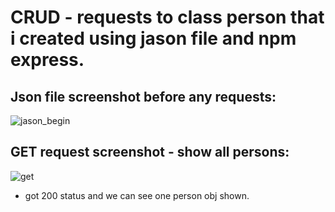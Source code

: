 # CRUD - requests to class person that i created using jason file and npm express.

## Json file screenshot before any requests:

![jason_begin](https://user-images.githubusercontent.com/40452887/47003876-e9760600-d138-11e8-91e5-102ef6cbd094.png)

## GET request screenshot - show all persons:

![get](https://user-images.githubusercontent.com/40452887/47004037-56899b80-d139-11e8-8504-d8db4a4c320f.png)

* got 200 status and we can see one person obj shown.


